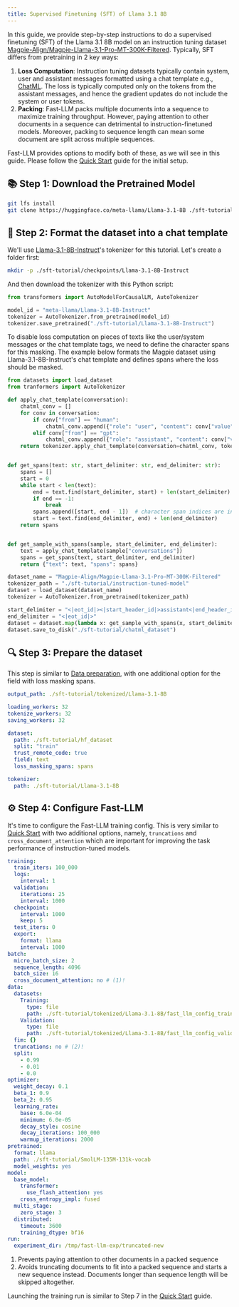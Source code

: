 ```yaml
---
title: Supervised Finetuning (SFT) of Llama 3.1 8B
---
```



In this guide, we provide step-by-step instructions to do a supervised finetuning (SFT) of the Llama 3.1 8B model on an instruction tuning dataset [Magpie-Align/Magpie-Llama-3.1-Pro-MT-300K-Filtered](https://huggingface.co/datasets/Magpie-Align/Magpie-Llama-3.1-Pro-MT-300K-Filtered). Typically, SFT differs from pretraining in 2 key ways:

1. **Loss Computation**: Instruction tuning datasets typically contain system, user and assistant messages formatted using a chat template e.g., [ChatML](https://github.com/openai/openai-python/blob/release-v0.28.0/chatml.md). The loss is typically computed only on the tokens from the assistant messages, and hence the gradient updates do not include the system or user tokens.
2. **Packing**: Fast-LLM packs multiple documents into a sequence to maximize training throughput. However, paying attention to other documents in a sequence can detrimental to instruction-finetuned models. Moreover, packing to sequence length can mean some document are split across multiple sequences.

Fast-LLM provides options to modify both of these, as we will see in this guide. Please follow the [Quick Start](../quick-start.md) guide for the initial setup.

## 📚 Step 1: Download the Pretrained Model

```bash
git lfs install
git clone https://huggingface.co/meta-llama/Llama-3.1-8B ./sft-tutorial/Llama-3.1-8B
```

## 🔄 Step 2: Format the dataset into a chat template

We'll use [Llama-3.1-8B-Instruct](https://huggingface.co/meta-llama/Llama-3.1-8B-Instruct)'s tokenizer for this tutorial.
Let's create a folder first:

```bash
mkdir -p ./sft-tutorial/checkpoints/Llama-3.1-8B-Instruct
```

And then download the tokenizer with this Python script:

```python
from transformers import AutoModelForCausalLM, AutoTokenizer

model_id = "meta-llama/Llama-3.1-8B-Instruct"
tokenizer = AutoTokenizer.from_pretrained(model_id)
tokenizer.save_pretrained("./sft-tutorial/Llama-3.1-8B-Instruct")
```

To disable loss computation on pieces of texts like the user/system messages or the chat template tags, we need to define the character spans for this masking. The example below formats the Magpie dataset using Llama-3.1-8B-Instruct's chat template and defines spans where the loss should be masked.

```python
from datasets import load_dataset
from tranformers import AutoTokenizer

def apply_chat_template(conversation):
    chatml_conv = []
    for conv in conversation:
        if conv["from"] == "human":
            chatml_conv.append({"role": "user", "content": conv["value"]})
        elif conv["from"] == "gpt":
            chatml_conv.append({"role": "assistant", "content": conv["value"]})
    return tokenizer.apply_chat_template(conversation=chatml_conv, tokenize=False)


def get_spans(text: str, start_delimiter: str, end_delimiter: str):
    spans = []
    start = 0
    while start < len(text):
        end = text.find(start_delimiter, start) + len(start_delimiter)
        if end == -1:
            break
        spans.append([start, end - 1])  # character span indices are inclusive
        start = text.find(end_delimiter, end) + len(end_delimiter)
    return spans


def get_sample_with_spans(sample, start_delimiter, end_delimiter):
    text = apply_chat_template(sample["conversations"])
    spans = get_spans(text, start_delimiter, end_delimiter)
    return {"text": text, "spans": spans}

dataset_name = "Magpie-Align/Magpie-Llama-3.1-Pro-MT-300K-Filtered"
tokenizer_path = "./sft-tutorial/instruction-tuned-model"
dataset = load_dataset(dataset_name)
tokenizer = AutoTokenizer.from_pretrained(tokenizer_path)

start_delimiter = "<|eot_id|><|start_header_id|>assistant<|end_header_id|>\n\n"
end_delimiter = "<|eot_id|>"
dataset = dataset.map(lambda x: get_sample_with_spans(x, start_delimiter, end_delimiter), num_proc=16)
dataset.save_to_disk("./sft-tutorial/chatml_dataset")
```

## 🔍 Step 3: Prepare the dataset

This step is similar to [Data preparation](data-preparation.md), with one additional option for the field with loss masking spans.

```yaml
output_path: ./sft-tutorial/tokenized/Llama-3.1-8B

loading_workers: 32
tokenize_workers: 32
saving_workers: 32

dataset:
  path: ./sft-tutorial/hf_dataset
  split: "train"
  trust_remote_code: true
  field: text
  loss_masking_spans: spans

tokenizer:
  path: ./sft-tutorial/Llama-3.1-8B
```

## ⚙️ Step 4: Configure Fast-LLM

It's time to configure the Fast-LLM training config. This is very similar to [Quick Start](../quick-start.md) with two additional options, namely, `truncations` and `cross_document_attention` which are important for improving the task performance of instruction-tuned models.

```yaml
training:
  train_iters: 100_000
  logs:
    interval: 1
  validation:
    iterations: 25
    interval: 1000
  checkpoint:
    interval: 1000
    keep: 5
  test_iters: 0
  export:
    format: llama
    interval: 1000
batch:
  micro_batch_size: 2
  sequence_length: 4096
  batch_size: 16
  cross_document_attention: no # (1)!
data:
  datasets:
    Training:
      type: file
      path: ./sft-tutorial/tokenized/Llama-3.1-8B/fast_llm_config_training.yaml
    Validation:
      type: file
      path: ./sft-tutorial/tokenized/Llama-3.1-8B/fast_llm_config_validation.yaml
  fim: {}
  truncations: no # (2)!
  split:
    - 0.99
    - 0.01
    - 0.0
optimizer:
  weight_decay: 0.1
  beta_1: 0.9
  beta_2: 0.95
  learning_rate:
    base: 6.0e-04
    minimum: 6.0e-05
    decay_style: cosine
    decay_iterations: 100_000
    warmup_iterations: 2000
pretrained:
  format: llama
  path: ./sft-tutorial/SmolLM-135M-131k-vocab
  model_weights: yes
model:
  base_model:
    transformer:
      use_flash_attention: yes
    cross_entropy_impl: fused
  multi_stage:
    zero_stage: 3
  distributed:
    timeout: 3600
    training_dtype: bf16
run:
  experiment_dir: /tmp/fast-llm-exp/truncated-new
```

1. Prevents paying attention to other documents in a packed sequence
2. Avoids truncating documents to fit into a packed sequence and starts a new sequence instead. Documents longer than sequence length will be skipped altogether.

Launching the training run is similar to Step 7 in the [Quick Start](../quick-start.md) guide.
